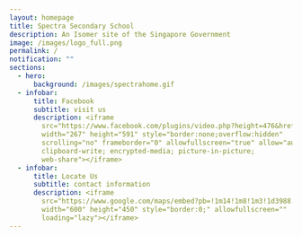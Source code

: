 ```yaml
---
layout: homepage
title: Spectra Secondary School
description: An Isomer site of the Singapore Government
image: /images/logo_full.png
permalink: /
notification: ""
sections:
  - hero:
      background: /images/spectrahome.gif
  - infobar:
      title: Facebook
      subtitle: visit us
      description: <iframe
        src="https://www.facebook.com/plugins/video.php?height=476&href=https%3A%2F%2Fwww.facebook.com%2FSpectraSecondarySchool%2Fvideos%2F1266960597235143%2F&show_text=true&width=267&t=0"
        width="267" height="591" style="border:none;overflow:hidden"
        scrolling="no" frameborder="0" allowfullscreen="true" allow="autoplay;
        clipboard-write; encrypted-media; picture-in-picture;
        web-share"></iframe>
  - infobar:
      title: Locate Us
      subtitle: contact information
      description: <iframe
        src="https://www.google.com/maps/embed?pb=!1m14!1m8!1m3!1d3988.564487138148!2d103.804379!3d1.436456!3m2!1i1024!2i768!4f13.1!3m3!1m2!1s0x31da11bc5df9744d%3A0x85271c660c80496e!2sSpectra%20Secondary%20School!5e0!3m2!1sen!2ssg!4v1677481945517!5m2!1sen!2ssg"
        width="600" height="450" style="border:0;" allowfullscreen=""
        loading="lazy"></iframe>
---
```


